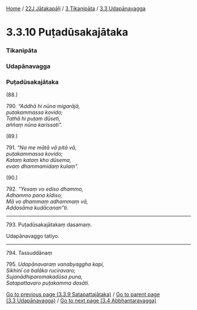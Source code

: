 
[Home](/) / [22J Jātakapāḷi](/tipitaka/22J.md) / [3 Tikanipāta](/tipitaka/22J/3.md) / [3.3 Udapānavagga](/tipitaka/22J/3/3.3.md)

# 3.3.10 Puṭadūsakajātaka

### Tikanipāta

### Udapānavagga

### Puṭadūsakajātaka

(88.)

790\. _“Addhā hi nūna migarājā,_  
_puṭakammassa kovido;_  
_Tathā hi puṭaṃ dūseti,_  
_aññaṃ nūna karissati”._  


(89.)

791\. _“Na me mātā vā pitā vā,_  
_puṭakammassa kovido;_  
_Kataṃ kataṃ kho dūsema,_  
_evaṃ dhammamidaṃ kulaṃ”._  


(90.)

792\. _“Yesaṃ vo ediso dhammo,_  
_Adhammo pana kīdiso;_  
_Mā vo dhammaṃ adhammaṃ vā,_  
_Addasāma kudācanan”ti._  


---

793\. Puṭadūsakajātakaṃ dasamaṃ.

  
Udapānavaggo tatiyo.



---

794\. Tassuddānaṃ



795\. _Udapānavaraṃ vanabyaggha kapi,_  
_Sikhinī ca balāka ruciravaro;_  
_Sujanādhiparomakadūsa puna,_  
_Satapattavaro puṭakamma dasāti._  


[Go to previous page (3.3.9 Satapattajātaka)](/tipitaka/22J/3/3.3/3.3.9.md) / [Go to parent page (3.3 Udapānavagga)](/tipitaka/22J/3/3.3.md) / [Go to next page (3.4 Abbhantaravagga)](/tipitaka/22J/3/3.4.md)


